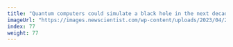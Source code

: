 ```yaml
---
title: "Quantum computers could simulate a black hole in the next decade"
imageUrl: "https://images.newscientist.com/wp-content/uploads/2023/04/25131905/SEI_152546861.jpg?width=600"
index: 77
weight: 77
---
```

